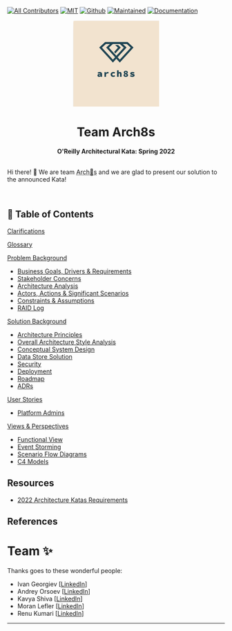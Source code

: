 [![All Contributors](https://img.shields.io/badge/All_Contributors-2-orange.svg?style=flat-square)](#team-)
[![MIT](https://img.shields.io/badge/License-MIT-orange?style=flat-square)](LICENSE)
[![Github](https://img.shields.io/badge/Github-arch8s/spring_2022-orange?style=flat-square)](https://github.com/arch8s/spring-2022)
[![Maintained](https://img.shields.io/badge/Maintained-yes-orange?style=flat-square)](https://github.com/arch8s/spring-2022)
[![Documentation](https://img.shields.io/badge/Documentation-in_progress-orange?style=flat-square)](https://github.com/arch8s/spring-2022)

<div align='center'>
  <img src="assets/images/arch8s.png" alt="Arch8s" style="zoom:50%;"/>
  <h1>Team <strong>Arch8s</strong></h1>
  <b>O'Reilly Architectural Kata: Spring 2022</b>
</div>  

<br />

Hi there! 👋 We are team <abbr title="Archistratigs">Arch🎱s</abbr> and we are glad to present our solution to the announced Kata!

<br/>

## 📖 Table of Contents

[Clarifications](Clarifications.md)

[Glossary](Glossary.md)

[Problem Background](1.Problem/README.md)

- [Business Goals, Drivers & Requirements](1.Problem/BusinessGoalsDriversAndRequirements.md)
- [Stakeholder Concerns](1.Problem/StakeholderConcerns.md)
- [Architecture Analysis](1.Problem/ArchitectureAnalysis.md)
- [Actors, Actions & Significant Scenarios](1.Problem/ActorsActionsAndSignificantScenarios.md)
- [Constraints & Assumptions](1.Problem/ConstraintsAndAssumptions.md)
- [RAID Log](1.Problem/RAID.md)

[Solution Background](2.Solution/README.md)

- [Architecture Principles](2.Solution/ArchitecturePrinciples.md)
- [Overall Architecture Style Analysis](2.Solution/ArchitectureAnalysis.md)
- [Conceptual System Design](2.Solution/Conceptual.md)
- [Data Store Solution](2.Solution/DataStore.md)
- [Security](2.Solution/Security.md)
- [Deployment](2.Solution/Deployment.md)
- [Roadmap](2.Solution/Roadmap.md)
- [ADRs](5.ADRs/README.md)

[User Stories](3.UserStories/README.md)

- [Platform Admins](3.UserStories/Platform/Admin/CRUD.md)

[Views & Perspectives](4.Views/README.md)

- [Functional View](4.Views/FunctionalView/README.md)
- [Event Storming](4.Views/EventStorming/README.md)
- [Scenario Flow Diagrams](4.Views/Scenarios/README.md)
- [C4 Models](4.Views/C4Models/README.md)

## Resources <a href='#' id='resources'></a>

- [2022 Architecture Katas Requirements](assets/docs/diversitycybercouncilkatarequirements20221653334648065.pdf)

## References

# Team ✨

Thanks goes to these wonderful people:
- Ivan Georgiev [[LinkedIn](https://www.linkedin.com/in/ivan-georgiev-859b219/)]
- Andrey Orsoev  [[LinkedIn](https://www.linkedin.com/in/andreyorsoev)]
- Kavya Shiva  [[LinkedIn](https://www.linkedin.com/in/kavyashiva)]
- Moran Lefler [[LinkedIn](https://www.linkedin.com/in/moranlefler/)]
- Renu Kumari [[LinkedIn](https://www.linkedin.com/in/renu-kumari-827b8293/)]

---
